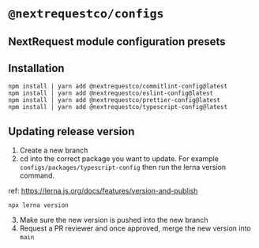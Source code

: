 # `@nextrequestco/configs`

## NextRequest module configuration presets

## Installation

```
npm install | yarn add @nextrequestco/commitlint-config@latest
npm install | yarn add @nextrequestco/eslint-config@latest
npm install | yarn add @nextrequestco/prettier-config@latest
npm install | yarn add @nextrequestco/typescript-config@latest

```

## Updating release version

1. Create a new branch
2. cd into the correct package you want to update. For example `configs/packages/typescript-config` then run the lerna version command.

ref: https://lerna.js.org/docs/features/version-and-publish

```
npx lerna version

```

3. Make sure the new version is pushed into the new branch
4. Request a PR reviewer and once approved, merge the new version into `main`
